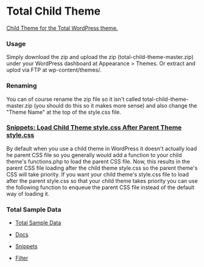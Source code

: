 Total Child Theme
=================

[Child Theme for the Total WordPress theme.](https://wpexplorer-themes.com/total/docs/child-theme/)


### Usage
Simply download the zip and upload the zip (total-child-theme-master.zip) under your WordPress dashboard at Appearance > Themes. Or extract and uplod via FTP at wp-content/themes/.


### Renaming
You can of course rename the zip file so it isn't called total-child-theme-master.zip (you should do this so it makes more sense) and also change the "Theme Name" at the top of the style.css file.


### [Snippets: Load Child Theme style.css After Parent Theme style.css](https://wpexplorer-themes.com/total/snippets/child-css-after-parent-css/)

By default when you use a child theme in WordPress it doesn't actually load he parent CSS file so you generally would add a function to your child theme's functions.php to load the parent CSS file. Now, this results in the parent CSS file loading after the child theme style.css so the parent theme's CSS will take priority. If you want your child theme's style.css file to load after the parent style.css so that your child theme takes priority you can use the following function to enqueue the parent CSS file instead of the default way of loading it.


### Total Sample Data

- [Total Sample Data](https://github.com/wpexplorer/total-sample-data)

- [Docs](https://wpexplorer-themes.com/total/docs/)
- [Snippets](https://wpexplorer-themes.com/total/snippets/)
- [Filter](https://wpexplorer-themes.com/total/filter/)




